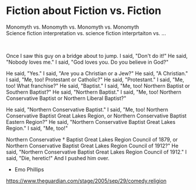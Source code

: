 # Fiction about Fiction vs. Fiction

Monomyth vs. Monomyth vs. Monomyth vs. Monomyth      
Science fiction interpretation vs. science fiction interprtaiton vs. ...   

&nbsp;

Once I saw this guy on a bridge about to jump. I said, "Don't do it!" He said, "Nobody loves me." I said, "God loves you. Do you believe in God?"

He said, "Yes." I said, "Are you a Christian or a Jew?" He said, "A Christian." I said, "Me, too! Protestant or Catholic?" He said, "Protestant." I said, "Me, too! What franchise?" He said, "Baptist." I said, "Me, too! Northern Baptist or Southern Baptist?" He said, "Northern Baptist." I said, "Me, too! Northern Conservative Baptist or Northern Liberal Baptist?"

He said, "Northern Conservative Baptist." I said, "Me, too! Northern Conservative Baptist Great Lakes Region, or Northern Conservative Baptist Eastern Region?" He said, "Northern Conservative Baptist Great Lakes Region." I said, "Me, too!"

Northern Conservative † Baptist Great Lakes Region Council of 1879, or Northern Conservative Baptist Great Lakes Region Council of 1912?" He said, "Northern Conservative Baptist Great Lakes Region Council of 1912." I said, "Die, heretic!" And I pushed him over.

- Emo Phillips

https://www.theguardian.com/stage/2005/sep/29/comedy.religion
